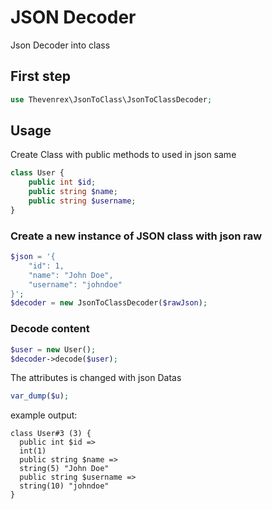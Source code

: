 # JSON Decoder
Json Decoder into class

## First step

```php
use Thevenrex\JsonToClass\JsonToClassDecoder;
```

## Usage

Create Class with public methods to used in json same

```php
class User {
	public int $id;
	public string $name;
	public string $username;
}
```

### Create a new instance of JSON class with json raw

```php
$json = '{
    "id": 1,
    "name": "John Doe",
    "username": "johndoe"
}';
$decoder = new JsonToClassDecoder($rawJson);

```
### Decode content

```php
$user = new User();
$decoder->decode($user);
```

The attributes is changed with json Datas
```php
var_dump($u);
```

example output:
```plaintext
class User#3 (3) {
  public int $id =>
  int(1)
  public string $name =>
  string(5) "John Doe"
  public string $username =>
  string(10) "johndoe"
}
```